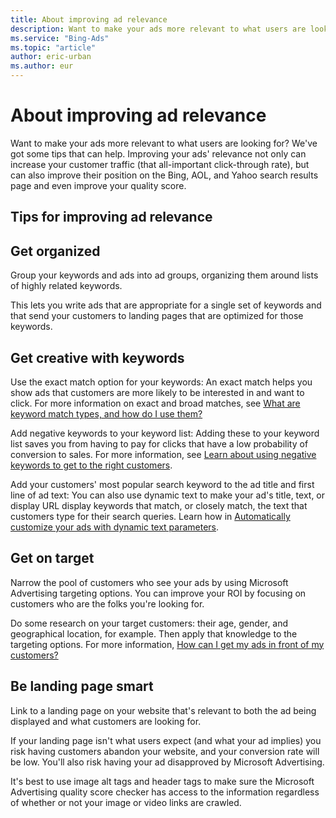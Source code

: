 ```yaml
---
title: About improving ad relevance
description: Want to make your ads more relevant to what users are looking for? We've got some tips that can help.
ms.service: "Bing-Ads"
ms.topic: "article"
author: eric-urban
ms.author: eur
---
```


# About improving ad relevance

Want to make your ads more relevant to what users are looking for? We've got some tips that can help. Improving your ads' relevance not only can increase your customer traffic (that all-important click-through rate), but can also improve their position on the Bing, AOL, and Yahoo search results page and even improve your quality score.

## Tips for improving ad relevance

## Get organized
Group your keywords and ads into ad groups, organizing them around lists of highly related keywords.

This lets you write ads that are appropriate for a single set of keywords and that send your customers to landing pages that are optimized for those keywords.

## Get creative with keywords
Use the exact match option for your keywords: An exact match helps you show ads that customers are more likely to be interested in and want to click. For more information on exact and broad matches, see [What are keyword match types, and how do I use them?](./hlp_BA_CONC_MatchOptions.md)

Add negative keywords to your keyword list: Adding these to your keyword list saves you from having to pay for clicks that have a low probability of conversion to sales. For more information, see [Learn about using negative keywords to get to the right customers](./hlp_BA_CONC_AboutNegativeKeywords.md).

Add your customers' most popular search keyword to the ad title and first line of ad text: You can also use dynamic text to make your ad's title, text, or display URL  display keywords that match, or closely match, the text that customers type for their search queries. Learn how in [Automatically customize your ads with dynamic text parameters](./hlp_BA_CONC_AboutParameters.md).

## Get on target
Narrow the pool of customers who see your ads by using Microsoft Advertising targeting options. You can improve your ROI by focusing on customers who are the folks you're looking for.

Do some research on your target customers: their age, gender, and geographical location, for example. Then apply that knowledge to the targeting options. For more information, [How can I get my ads in front of my customers?](./hlp_BA_CONC_Targeting.md)

## Be landing page smart
Link to a landing page on your website that's relevant to both the ad being displayed and what customers are looking for.

If your landing page isn't what users expect (and what your ad implies) you risk having customers abandon your website, and your conversion rate will be low. You'll also risk having your ad disapproved by Microsoft Advertising.

It's best to use image alt tags and header tags to make sure the Microsoft Advertising quality score checker has access to the information regardless of whether or not your image or video links are crawled.



